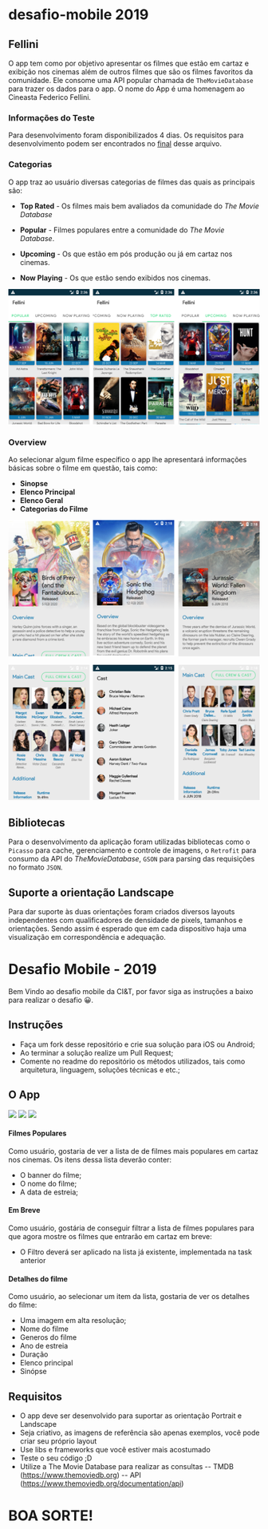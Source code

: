 # desafio-mobile 2019

## Fellini 
O app tem como por objetivo apresentar os filmes que estão em cartaz e exibição nos cinemas além de outros filmes que são os filmes favoritos da comunidade. Ele consome uma API popular chamada de `TheMovieDatabase` para trazer os dados para o app. O nome do App é uma homenagem ao Cineasta Federico Fellini.  

### Informações do Teste 
Para desenvolvimento foram disponibilizados 4 dias. Os requisitos para desenvolvimento podem ser encontrados no [final](https://github.com/eduardowgmendes/desafio-mobile#instru%C3%A7%C3%B5es) desse arquivo.     


### Categorias 
O app traz ao usuário diversas categorias de filmes das quais as principais são:  

* **Top Rated** - Os filmes mais bem avaliados da comunidade do *The Movie Database* 

* **Popular** - Filmes populares entre a comunidade do *The Movie Database*.

* **Upcoming** - Os que estão em pós produção ou já em cartaz nos cinemas.

* **Now Playing** - Os que estão sendo exibidos nos cinemas.

![Categories](https://raw.githubusercontent.com/eduardowgmendes/desafio-mobile/master/screenshots/final-screenshots/main-comp-ii.png)

### Overview 
Ao selecionar algum filme específico o app lhe apresentará informações básicas sobre o filme em questão, tais como: 

* **Sinopse**
* **Elenco Principal**
* **Elenco Geral**
* **Categorias do Filme** 

![App Screens](https://raw.githubusercontent.com/eduardowgmendes/desafio-mobile/master/screenshots/final-screenshots/main-comp-iii.png) 

![Movie Contents](https://raw.githubusercontent.com/eduardowgmendes/desafio-mobile/master/screenshots/final-screenshots/main-comp-iv.png)

  
## Bibliotecas 
Para o desenvolvimento da aplicação foram utilizadas bibliotecas como o `Picasso` para cache, gerenciamento e controle de imagens, o `Retrofit` para consumo da API do *TheMovieDatabase*, `GSON` para parsing das requisições no formato `JSON`.   
  
## Suporte a orientação Landscape
Para dar suporte às duas orientações foram criados diversos layouts independentes com qualificadores de densidade de pixels, tamanhos e orientações. 
Sendo assim é esperado que em cada dispositivo haja uma visualização em correspondência e adequação. 

# Desafio Mobile - 2019

Bem Vindo ao desafio mobile da CI&T, por favor siga as instruções a baixo para realizar o desafio 😀.

## Instruções

- Faça um fork desse repositório e crie sua solução para iOS ou Android;
- Ao terminar a solução realize um Pull Request;
- Comente no readme do repositório os métodos utilizados, tais como arquitetura, linguagem, soluções técnicas e etc.;

## O App

<img src="screenshots/ss01.png?raw=true" width="250"> <img src="screenshots/ss02.png?raw=true" width="250"> <img src="screenshots/ss03.png?raw=true" width="250">

#### Filmes Populares

Como usuário, gostaria de ver a lista de de filmes mais populares em cartaz nos cinemas. Os itens dessa lista deverão conter:
 - O banner do filme;
 - O nome do filme;
 - A data de estreia;

#### Em Breve

Como usuário, gostária de conseguir filtrar a lista de filmes populares para que agora mostre os filmes que entrarão em cartaz em breve:
 - O Filtro deverá ser aplicado na lista já existente, implementada na task anterior

#### Detalhes do filme

Como usuário, ao selecionar um item da lista, gostaria de ver os detalhes do filme:
 - Uma imagem em alta resolução;
 - Nome do filme
 - Generos do filme
 - Ano de estreia
 - Duração
 - Elenco principal 
 - Sinópse
 
## Requisitos
 - O app deve ser desenvolvido para suportar as orientação Portrait e Landscape
 - Seja criativo, as imagens de referência são apenas exemplos, você pode criar seu próprio layout
 - Use libs e frameworks que você estiver mais acostumado
 - Teste o seu código ;D
 - Utilize a The Movie Database para realizar as consultas 
 -- TMDB (https://www.themoviedb.org)
 -- API (https://www.themoviedb.org/documentation/api)
 
# BOA SORTE!
 
 
